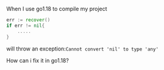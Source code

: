 When I use go1.18 to compile my project

```go
err := recover()
if err != nil{
    .....
}
```
will throw an exception:`Cannot convert 'nil' to type 'any'`

How can i fix it in go1.18?